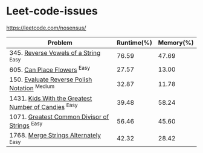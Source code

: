 # Leet-code-issues
https://leetcode.com/nosensus/

|Problem|Runtime(%)|Memory(%)|
|--|--|--|
|345.  [Reverse Vowels of a String](Easy/ReverseVowelsOfAString/Program.cs) <sup>Easy<sup>|76.59|47.69|
|605.  [Can Place Flowers](Easy/CanPlaceFlowers/Program.cs) <sup>Easy<sup>|27.57|13.00|
|150.  [Evaluate Reverse Polish Notation](Medium/EvaluateReversePolishNotation/Program.cs) <sup>Medium<sup>|32.87|11.78|
|1431. [Kids With the Greatest Number of Candies](Easy/KidsWithTheGreatestNumberOfCandies/Program.cs) <sup>Easy<sup>|39.48|58.24|
|1071. [Greatest Common Divisor of Strings](Easy/GreatestCommonDivisorOfStrings/Program.cs) <sup>Easy<sup>| 56.46 | 45.60 |
|1768. [Merge Strings Alternately](Easy/MergeStringsAlternately/Program.cs) <sup>Easy<sup>| 42.32 | 28.42 |
